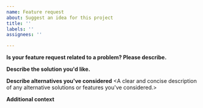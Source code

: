```yaml
---
name: Feature request
about: Suggest an idea for this project
title: ''
labels: ''
assignees: ''

---
```


**Is your feature request related to a problem? Please describe.**

**Describe the solution you'd like.**
<A clear and concise description of what you want to happen.>

**Describe alternatives you've considered**
<A clear and concise description of any alternative solutions or features you've considered.>

**Additional context**
<Add any other context or screenshots about the feature request here.>
